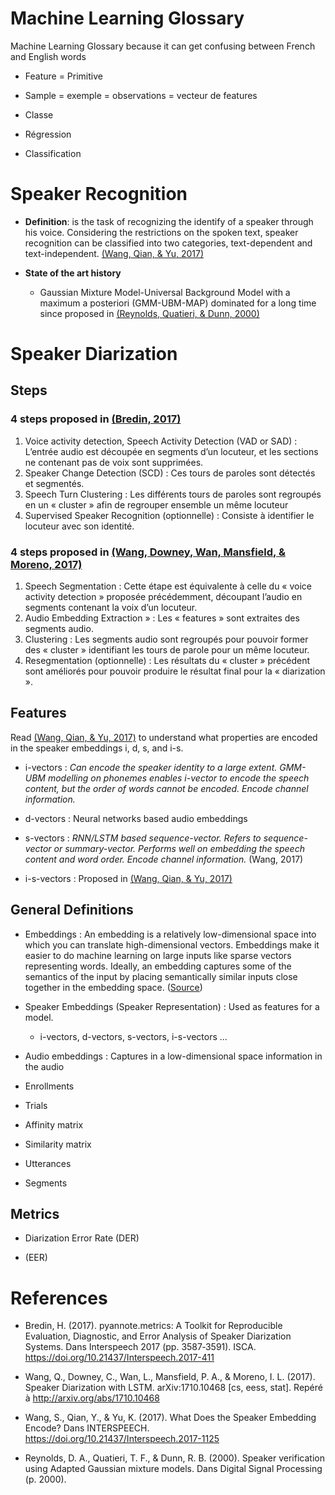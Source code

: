 # Machine Learning Glossary
Machine Learning Glossary because it can get confusing between French and English words 


* Feature = Primitive

* Sample = exemple  = observations = vecteur de features 

* Classe 

* Régression 

* Classification 

# Speaker Recognition 
* **Definition**: is the task of recognizing the identify of a speaker through his voice. Considering the restrictions on the spoken text, speaker recognition can be classified into two categories, text-dependent and text-independent. [(Wang, Qian, & Yu, 2017)](#wang-qian2017)

* **State of the art history**
  * Gaussian Mixture Model-Universal Background Model with a maximum a posteriori (GMM-UBM-MAP) dominated for a long time since proposed in [(Reynolds, Quatieri, & Dunn, 2000)](#reynolds2000)


# Speaker Diarization

## Steps 

### 4 steps proposed in [(Bredin, 2017)](#bredin2017)

1. Voice activity detection, Speech Activity Detection (VAD or SAD) : L’entrée audio est découpée en segments d’un locuteur, et les sections ne contenant pas de voix sont supprimées.  
2. Speaker Change Detection (SCD) : Ces tours de paroles sont détectés et segmentés.
3. Speech Turn Clustering : Les différents tours de paroles sont regroupés en un « cluster » afin de regrouper ensemble un même locuteur 
4. Supervised Speaker Recognition (optionnelle) : Consiste à identifier le locuteur avec son identité.

### 4 steps proposed in [(Wang, Downey, Wan, Mansfield, & Moreno, 2017)](#wang2017)
1.	Speech Segmentation : Cette étape est équivalente à celle du « voice activity detection » proposée précédemment, découpant l’audio en segments contenant la voix d’un locuteur. 
2.	Audio Embedding Extraction » : Les « features » sont extraites des segments audio. 
3.	Clustering : Les segments audio sont regroupés pour pouvoir former des « cluster » identifiant les tours de parole pour un même locuteur. 
4.	Resegmentation (optionnelle) : Les résultats du « cluster » précédent sont améliorés pour pouvoir produire le résultat final pour la « diarization ». 


## Features 

Read [(Wang, Qian, & Yu, 2017)](#wang-qian2017) to understand what properties are encoded in the speaker embeddings i, d, s, and i-s.

* i-vectors : *Can encode the speaker identity to a large extent. GMM-UBM modelling on phonemes enables i-vector to encode the speech content, but the order of words cannot be encoded. Encode channel information.* 

* d-vectors : Neural networks based audio embeddings 

* s-vectors : *RNN/LSTM based sequence-vector. Refers to sequence-vector or summary-vector. Performs well on embedding the speech content and word order. Encode channel information.* (Wang, 2017)

* i-s-vectors : Proposed in [(Wang, Qian, & Yu, 2017)](#wang-qian2017)

## General Definitions 

* Embeddings : An embedding is a relatively low-dimensional space into which you can translate high-dimensional vectors. Embeddings make it easier to do machine learning on large inputs like sparse vectors representing words. Ideally, an embedding captures some of the semantics of the input by placing semantically similar inputs close together in the embedding space. ([Source](https://developers.google.com/machine-learning/crash-course/embeddings/video-lecture)) 

* Speaker Embeddings (Speaker Representation) : Used as features for a model.
  * i-vectors, d-vectors, s-vectors, i-s-vectors ...

* Audio embeddings : Captures in a low-dimensional space information in the audio

* Enrollments 

* Trials 

* Affinity matrix 

* Similarity matrix 

* Utterances 

* Segments 

## Metrics 

* Diarization Error Rate (DER) 

* (EER)

# References

* <a name="bredin2017"></a>Bredin, H. (2017). pyannote.metrics: A Toolkit for Reproducible Evaluation, Diagnostic, and Error Analysis of Speaker Diarization Systems. Dans Interspeech 2017 (pp. 3587‑3591). ISCA. https://doi.org/10.21437/Interspeech.2017-411

* <a name="wang2017"></a>Wang, Q., Downey, C., Wan, L., Mansfield, P. A., & Moreno, I. L. (2017). Speaker Diarization with LSTM. arXiv:1710.10468 [cs, eess, stat]. Repéré à http://arxiv.org/abs/1710.10468

* <a name="wang-qian2017"></a> Wang, S., Qian, Y., & Yu, K. (2017). What Does the Speaker Embedding Encode? Dans INTERSPEECH. https://doi.org/10.21437/Interspeech.2017-1125

* <a name="reynolds2000"></a> Reynolds, D. A., Quatieri, T. F., & Dunn, R. B. (2000). Speaker verification using Adapted Gaussian mixture models. Dans Digital Signal Processing (p. 2000).


